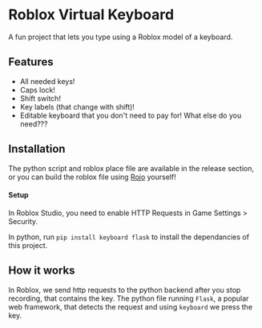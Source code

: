 
# Roblox Virtual Keyboard

A fun project that lets you type using a Roblox model of a keyboard.


## Features

- All needed keys!
- Caps lock!
- Shift switch!
- Key labels (that change with shift)!
- Editable keyboard that you don't need to pay for!
What else do you need???


## Installation
The python script and roblox place file are available in the release section, or you can build the roblox file using [Rojo](https://rojo.space/) yourself!

#### Setup
In Roblox Studio, you need to enable HTTP Requests in Game Settings > Security.

In python, run `pip install keyboard flask` to install the dependancies of this project.
## How it works
In Roblox, we send http requests to the python backend after you stop recording, that contains the key. The python file running `Flask`, a popular web framework, that detects the request and using `keyboard` we press the key.
